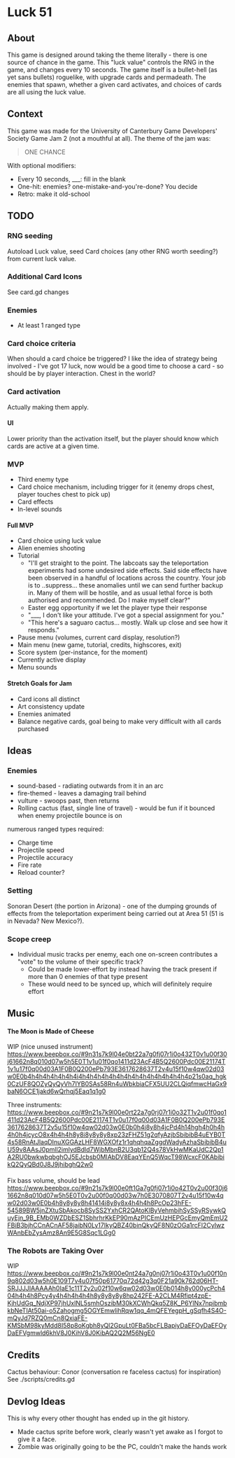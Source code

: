 # Luck 51
## About
This game is designed around taking the theme literally - there is one source of chance in the game. This "luck value" controls the RNG in the game, and changes every 10 seconds. The game itself is a bullet-hell (as yet sans bullets) roguelike, with upgrade cards and permadeath. The enemies that spawn, whether a given card activates, and choices of cards are all using the luck value.

## Context
This game was made for the University of Canterbury Game Developers' Society Game Jam 2 (not a mouthful at all). The theme of the jam was:
> ONE CHANCE

With optional modifiers:
- Every 10 seconds, ___: fill in the blank
- One-hit: enemies? one-mistake-and-you're-done? You decide
- Retro: make it old-school

## TODO
### RNG seeding
Autoload Luck value, seed Card choices (any other RNG worth seeding?) from current luck value.

### Additional Card Icons
See card.gd changes

### Enemies
- At least 1 ranged type

### Card choice criteria
When should a card choice be triggered? I like the idea of strategy being involved - I've got 17 luck, now would be a good time to choose a card - so should be by player interaction. Chest in the world?

### Card activation
Actually making them apply.

#### UI
Lower priority than the activation itself, but the player should know which cards are active at a given time.

### MVP
- Third enemy type
- Card choice mechanism, including trigger for it (enemy drops chest, player touches chest to pick up)
- Card effects
- In-level sounds

#### Full MVP
- Card choice using luck value
- Alien enemies shooting
- Tutorial
  - "I'll get straight to the point. The labcoats say the teleportation experiments had some undesired side effects. Said side effects have been observed in a handful of locations across the country. Your job is to ..suppress... these anomalies until we can send further backup in. Many of them will be hostile, and as usual lethal force is both authorised and recommended. Do I make myself clear?"
  - Easter egg opportunity if we let the player type their response
  - "___, I don't like your attitude. I've got a special assignment for you."
  - "This here's a saguaro cactus... mostly. Walk up close and see how it responds."
- Pause menu (volumes, current card display, resolution?)
- Main menu (new game, tutorial, credits, highscores, exit)
- Score system (per-instance, for the moment)
- Currently active display
- Menu sounds

#### Stretch Goals for Jam
- Card icons all distinct
- Art consistency update
- Enemies animated
- Balance negative cards, goal being to make very difficult with all cards purchased

## Ideas
### Enemies
- sound-based - radiating outwards from it in an arc
- fire-themed - leaves a damaging trail behind
- vulture - swoops past, then returns
- Rolling cactus (fast, single line of travel) - would be fun if it bounced when enemy projectile bounce is on

numerous ranged types required:
- Charge time
- Projectile speed
- Projectile accuracy
- Fire rate
- Reload counter?

### Setting
Sonoran Desert (the portion in Arizona) - one of the dumping grounds of effects from the teleportation experiment being carried out at Area 51 (51 is in Nevada? New Mexico?).

### Scope creep
- Individual music tracks per enemy, each one on-screen contributes a "vote" to the volume of their specific track?
  - Could be made lower-effort by instead having the track present if more than 0 enemies of that type present
  - These would need to be synced up, which will definitely require effort

## Music
#### The Moon is Made of Cheese
WIP (nice unused instrument)
https://www.beepbox.co/#9n31s7k9l04e0bt22a7g0fj07r1i0o432T0v1u00f30j61662n8q010d07w5h5E0T1v1u01f0qo1411d23AcF4B5Q2600Pdc00E21174T1v1u17f0q00d03A1F0B0Q200ePb793E3617628637T2v4u15f10w4qw02d03w0E0b4h4h4h4h4h4h4i4h4h4h4h4h4h4h4h4h4h4h4h4h4h4p21s0aq_hgk0CzUF8QOZyQyQyVh7IYB0SAs58Rn4uWbkbiaCFX5UU2CLQiqfmwcHaGx9baN6OCE1jakd6wQrhqj5Eaq1q1g0

Three instruments:
https://www.beepbox.co/#9n21s7k9l00e0rt22a7g0rj07r1i0o32T1v2u01f0qo1411d23AcF4B5Q2600Pdc00E21174T1v0u17f0q00d03A1F0B0Q200ePb793E3617628637T2v5u15f10w4qw02d03w0E0b0h4i8y8h4jcPd4h14hgh4h0h4h4h0h4jcycO8x4h4h4h8y8i8y8y8y8xp23zFHZ51g2qfyAzjbSbibibB4uEYB0T4s58RnAtJlaqDInuXGGAzLHF8WGXOfz1r1qhqhqaZggdWadyAzhaSbibibB4uU59v8AAsJ0pmll2imlydBdld7WjbMbnB2U3qb12Q4s78VkHwMKaUdC2Qp1A2RU0bwkwbqbghOJ5EJcbsb0MIAbDV8EaqYEnQ5WqcT98WcxcF0KAbibikQ2QyQBd0J8J9jhibghQ2w0

#### 
Fix bass volume, should be lead
https://www.beepbox.co/#9n21s7k9l00e0ft1Ga7g0fj07r1i0o42T0v2u00f30j61662n8q010d07w5h5E0T0v2u00f0q00d03w7h0E3070807T2v4u15f10w4qw02d03w0E0b4h8y8y8y8h41414i8y8y8x4h4h4h8PcOp23hFE-54589BW5jnZXtuSbAkocb8SySS2YxhCR2QAtoKlByVehmbihSySSyRSywkQuyEjn_9B_EMb0WZDbESZ1SbhrhrKkEP90mAzPICEmUzHEPGcEmyQmEmU2FBiB3bjhCCnACnAF58jaibN0Ly17IkyQBZ40binQkyQF8N0zOGa1rcFl2CyIwzWAnbEbZysAmz8An9E5G8Sqc1LGg0

### The Robots are Taking Over
WIP
https://www.beepbox.co/#9n21s7k9l00e0nt24a7g0nj07r1i0o43T0v1u00f10n9q802d03w5h0E109T7v4u07f50p61770q72d42g3q0F21a90k762d06HT-SRJJJJIAAAAAh0IaE1c11T2v2u02f10w6qw02d03w0E0b014h8y000ycPch404h4h4h8Pcy4y4h4h4h4h4h8y8y8y8y8hp242FE-A2CLM4Rfipt4zpE-KjhUdGq_NdjXP97jhUxlNL5smhOszibM30kXCWhQkq5Z8K_P6YlNx7npibmbkbNeTIAt50ai-o5Zahogmg5OGYEmwlihRqw1qq_4mQFEYegpH_gSqfh4S4O-mQyJd7RZQ0mCn8QxiaFE-KMSbM98kyMdd8I58p8oKgbh8yQl2GpuLt0FBa5bcFLBapiyDaEFOyDaEFOyDaEFVgmwld6khV8J0KihV8J0KibAQ2Q2M56NgE0

## Credits
Cactus behaviour: Conor (conversation re faceless cactus) for inspiration)
See ./scripts/credits.gd

## Devlog Ideas
This is why every other thought has ended up in the git history.
- Made cactus sprite before work, clearly wasn't yet awake as I forgot to give it a face.
- Zombie was originally going to be the PC, couldn't make the hands work

